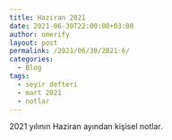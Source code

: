 ```yaml
---
title: Haziran 2021
date: 2021-06-30T22:00:00+03:00
author: omerify
layout: post
permalink: /2021/06/30/2021-6/
categories:
  - Blog
tags:
  - seyir defteri
  - mart 2021
  - notlar
---
```


2021 yılının Haziran ayından kişisel notlar.
